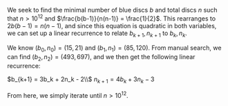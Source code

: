 We seek to find the minimal number of blue discs $b$ and total discs $n$ such that $n > 10^{12}$ and $\frac{b(b-1)}{n(n-1)} = \frac{1}{2}$. This rearranges to $2b(b-1) = n(n-1)$, and since this equation is quadratic in both variables, we can set up a linear recurrence to relate $b_{k+1}, n_{k+1}$ to $b_k, n_k$.

We know $(b_0, n_0) = (15, 21)$ and $(b_1, n_1) = (85, 120)$. From manual search, we can find $(b_2, n_2) = (493, 697)$, and we then get the following linear recurrence:

$b_{k+1} = 3b_k + 2n_k - 2\\$
$n_{k+1} = 4b_k + 3n_k - 3$

From here, we simply iterate until $n > 10^{12}$.